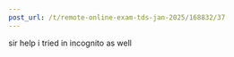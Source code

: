 ```yaml
---
post_url: /t/remote-online-exam-tds-jan-2025/168832/37
---
```

sir help i tried in incognito as well